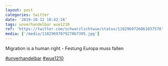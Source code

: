 ```yaml
---
layout: post
categories: twitter
date: '2019-10-12 10:42:16'
tags: unverhandelbar wue1210
ref: 'https://twitter.com/schwarzlichtwue/status/1182969726861037570'
media: ['/media/1182969707927867395.jpg']
---
```

Migration is a human right - Festung Europa muss fallen



[#unverhandelbar](/t/unverhandelbar) [#wue1210](/t/wue1210) 